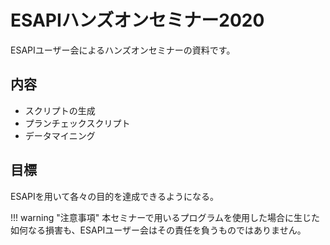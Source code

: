 # ESAPIハンズオンセミナー2020

ESAPIユーザー会によるハンズオンセミナーの資料です。

## 内容

- スクリプトの生成
- プランチェックスクリプト
- データマイニング

## 目標

ESAPIを用いて各々の目的を達成できるようになる。

!!! warning "注意事項"
    本セミナーで用いるプログラムを使用した場合に生じた如何なる損害も、ESAPIユーザー会はその責任を負うものではありません。
